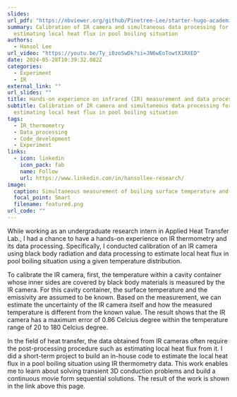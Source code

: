 ```yaml
---
slides:
url_pdf: "https://nbviewer.org/github/Pinetree-Lee/starter-hugo-academic/blob/main/assets/media/pdfs/IR_measurement_data_processing.pdf"
summary: Calibration of IR camera and simultaneous data processing for
  estimating local heat flux in pool boiling situation
authors:
  - Hansol Lee
url_video: "https://youtu.be/Ty_i0zoSwDk?si=JN6wEoTowtX1RXED"
date: 2024-05-28T10:39:32.082Z
categories:
  - Experiment
  - IR
external_link: ""
url_slides: ""
title: Hands-on experience on infrared (IR) measurement and data processing
subtitle: Calibration of IR camera and simultaneous data processing for
  estimating local heat flux in pool boiling situation
tags:
  - IR_thermometry
  - Data_processing
  - Code_development
  - Experiment
links:
  - icon: linkedin
    icon_pack: fab
    name: Follow
    url: https://www.linkedin.com/in/hansollee-research/
image:
  caption: Simultaneous measurement of boiling surface temperature and heat flux
  focal_point: Smart
  filename: featured.png
url_code: ""
---
```

W﻿hile working as an undergraduate research intern in Applied Heat Transfer Lab., I had a chance to have a hands-on experience on IR thermometry and its data processing. Specifically, I conducted calibration of an IR camera using black body radiation and data processing to estimate local heat flux in pool boiling situation using a given temperature distribution.

To calibrate the IR camera, first, the temperature within a cavity container whose inner sides are covered by black body materials is measured by the IR camera. For this cavity container, the surface temperature and the emissivity are assumed to be known. Based on the measurement, we can estimate the uncertainty of the IR camera itself and how the measured temperature is different from the known value. The result shows that the IR camera has a maximum error of 0.86 Celcius degree within the temperature range of 20 to 180 Celcius degree.

In the field of heat transfer, the data obtained from IR cameras often require the post-processing procedure such as estimating local heat flux from it. I did a short-term project to build an in-house code to estimate the local heat flux in a pool boiling situation using IR thermometry data. This work enables me to learn about solving transient 3D conduction problems and build a continuous movie form sequential solutions. The result of the work is shown in the link above this page.

